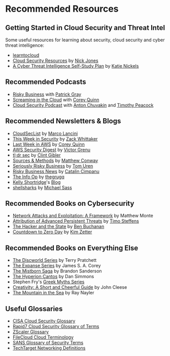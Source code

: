 # Recommended Resources

## Getting Started in Cloud Security and Threat Intel
Some useful resources for learning about security, cloud security and cyber threat intelligence:

* [learntocloud](https://learntocloud.guide/)
* [Cloud Security Resources](https://www.nojones.net/cloud-security-resources) by [Nick Jones](https://twitter.com/nojonesuk)
* [A Cyber Threat Intelligence Self-Study Plan](https://medium.com/katies-five-cents/a-cyber-threat-intelligence-self-study-plan-part-1-968b5a8daf9a) by [Katie Nickels](https://twitter.com/likethecoins)

## Recommended Podcasts
* [Risky Business](https://risky.biz/) with [Patrick Gray](https://twitter.com/riskybusiness)
* [Screaming in the Cloud](https://www.lastweekinaws.com/podcast/screaming-in-the-cloud/) with [Corey Quinn](https://twitter.com/QuinnyPig)
* [Cloud Security Podcast](https://cloud.withgoogle.com/cloudsecurity/podcast/) with [Anton Chuvakin](https://twitter.com/anton_chuvakin) and [Timothy Peacock](https://twitter.com/_timpeacock)

## Recommended Newsletters & Blogs
* [CloudSecList](https://cloudseclist.com/) by [Marco Lancini](https://twitter.com/lancinimarco)
* [This Week in Security](https://this.weekinsecurity.com/) by [Zack Whittaker](https://twitter.com/zackwhittaker)
* [Last Week in AWS](https://www.lastweekinaws.com/) by [Corey Quinn](https://twitter.com/QuinnyPig)
* [AWS Security Digest](https://awssecuritydigest.com/) by [Victor Grenu](https://twitter.com/zoph)
* [tl;dr sec](https://tldrsec.com/) by [Clint Gibler](https://twitter.com/clintgibler)
* [Sources & Methods](https://newsletter.sourcesmethods.com/) by [Matthew Conway](https://mastodon.social/@mattreduce)
* [Seriously Risky Business](https://srslyriskybiz.substack.com/) by [Tom Uren](https://twitter.com/tomatospy)
* [Risky Business News](https://riskybiznews.substack.com/) by [Catalin Cimpanu](https://twitter.com/campuscodi)
* [The Info Op](https://grugq.substack.com/) by [thegrugq](https://twitter.com/thegrugq)
* [Kelly Shortridge](https://twitter.com/swagitda_)'s [Blog](https://kellyshortridge.com/blog/posts/)
* [shellsharks](https://shellsharks.com/) by [Michael Sass](https://twitter.com/shellsharks)

## Recommended Books on Cybersecurity
* [Network Attacks and Exploitation: A Framework](https://www.wiley.com/en-us/Network+Attacks+and+Exploitation%3A+A+Framework-p-9781118987124) by Matthew Monte
* [Attribution of Advanced Persistent Threats](https://link.springer.com/book/10.1007/978-3-662-61313-9) by [Timo Steffens](https://twitter.com/Timo_Steffens)
* [The Hacker and the State](https://www.hup.harvard.edu/catalog.php?isbn=9780674271029&content=toc) by [Ben Buchanan](https://twitter.com/buchananben)
* [Countdown to Zero Day](https://www.penguinrandomhouse.com/books/219931/countdown-to-zero-day-by-kim-zetter/) by [Kim Zetter](https://twitter.com/KimZetter)

## Recommended Books on Everything Else
* [The Discworld Series](https://www.terrypratchettbooks.com/book-series/discworld/) by Terry Pratchett
* [The Expanse Series](https://www.jamessacorey.com/writing-type/books/) by James S. A. Corey
* [The Mistborn Saga](https://www.brandonsanderson.com/the-mistborn-saga-the-original-trilogy/) by Brandon Sanderson
* [The Hyperion Cantos](https://www.penguinrandomhouse.com/series/HYC/hyperion-cantos) by Dan Simmons
* Stephen Fry's [Greek Myths Series](https://www.chroniclebooks.com/products/mythos)
* [Creativity: A Short and Cheerful Guide](https://www.penguinrandomhouse.com/books/224638/creativity-by-john-cleese/) by John Cleese
* [The Mountain in the Sea](https://www.weidenfeldandnicolson.co.uk/titles/ray-nayler/the-mountain-in-the-sea/9781399600460/) by Ray Nayler

## Useful Glossaries
* [CISA Cloud Security Glossary](https://cloudsecurityalliance.org/cloud-security-glossary/)
* [Rapid7 Cloud Security Glossary of Terms](https://www.rapid7.com/info/cloud-security-glossary/)
* [ZScaler Glossary](https://www.zscaler.com/resources/security-terms-glossary)
* [FileCloud Cloud Terminology](https://www.filecloud.com/cloud-terminology-glossary/)
* [SANS Glossary of Security Terms](https://www.sans.org/security-resources/glossary-of-terms/)
* [TechTarget Networking Definitions](https://www.techtarget.com/searchnetworking/definitions)
